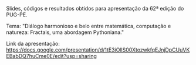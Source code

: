 Slides, códigos e resultados obtidos para apresentação da 62ª edição do PUG-PE.

Tema: "Diálogo harmonioso e belo entre matemática, computação e natureza: Fractais, uma abordagem Pythoniana."

Link da apresentação: https://docs.google.com/presentation/d/1tE3iOllS00XtozwkfqEJnjDpCUuVKEBabDQ7huCme0E/edit?usp=sharing
